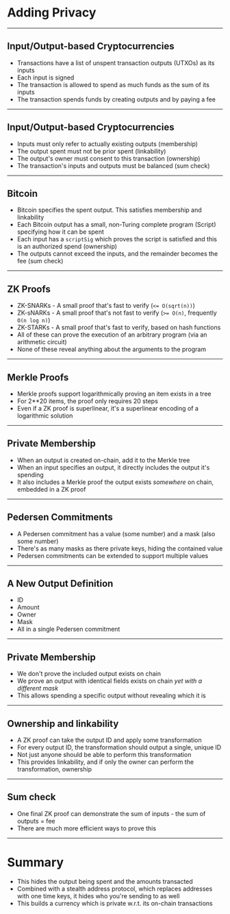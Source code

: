 # Adding Privacy
 
---
 
## Input/Output-based Cryptocurrencies
 
- Transactions have a list of unspent transaction outputs (UTXOs) as its inputs
- Each input is signed
- The transaction is allowed to spend as much funds as the sum of its inputs
- The transaction spends funds by creating outputs and by paying a fee
 
---
 
## Input/Output-based Cryptocurrencies
 
- Inputs must only refer to actually existing outputs (membership)
- The output spent must not be prior spent (linkability)
- The output's owner must consent to this transaction (ownership)
- The transaction's inputs and outputs must be balanced (sum check)
 
---
 
## Bitcoin
 
- Bitcoin specifies the spent output. This satisfies membership and linkability
- Each Bitcoin output has a small, non-Turing complete program (Script) specifying how it can be spent
- Each input has a `scriptSig` which proves the script is satisfied and this is an authorized spend (ownership)
- The outputs cannot exceed the inputs, and the remainder becomes the fee (sum check)
 
---
 
## ZK Proofs
 
- ZK-SNARKs - A small proof that's fast to verify (`<= O(sqrt(n))`)
- ZK-sNARKs - A small proof that's not fast to verify (`>= O(n)`, frequently `O(n log n)`)
- ZK-STARKs - A small proof that's fast to verify, based on hash functions
- All of these can prove the execution of an arbitrary program (via an arithmetic circuit)
- None of these reveal anything about the arguments to the program
 
---
 
## Merkle Proofs
 
- Merkle proofs support logarithmically proving an item exists in a tree
- For 2**20 items, the proof only requires 20 steps
- Even if a ZK proof is superlinear, it's a superlinear encoding of a logarithmic solution
 
---
 
## Private Membership
 
- When an output is created on-chain, add it to the Merkle tree
- When an input specifies an output, it directly includes the output it's spending
- It also includes a Merkle proof the output exists *somewhere* on chain, embedded in a ZK proof
 
---
 
## Pedersen Commitments
 
- A Pedersen commitment has a value (some number) and a mask (also some number)
- There's as many masks as there private keys, hiding the contained value
- Pedersen commitments can be extended to support multiple values
 
---
 
## A New Output Definition
 
- ID
- Amount
- Owner
- Mask
- All in a single Pedersen commitment
 
---
 
## Private Membership
 
- We don't prove the included output exists on chain
- We prove an output with identical fields exists on chain *yet with a different mask*
- This allows spending a specific output without revealing which it is
 
---
 
## Ownership and linkability
 
- A ZK proof can take the output ID and apply some transformation
- For every output ID, the transformation should output a single, unique ID
- Not just anyone should be able to perform this transformation
- This provides linkability, and if only the owner can perform the transformation, ownership
 
---
 
## Sum check
 
- One final ZK proof can demonstrate the sum of inputs - the sum of outputs = fee
- There are much more efficient ways to prove this
 
---
 
# Summary
 
- This hides the output being spent and the amounts transacted
- Combined with a stealth address protocol, which replaces addresses with one time keys, it hides who you're sending to as well
- This builds a currency which is private w.r.t. its on-chain transactions